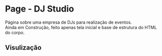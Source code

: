 <h1> Page - DJ Studio </h1>
Página sobre uma empresa de DJs para realização de eventos. <br> Ainda em Construção, feito apenas tela inicial e base de estrutura do HTML do corpo.

<h2> Visulização </h2>
